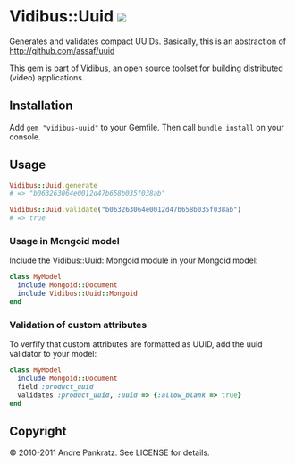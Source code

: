 # Vidibus::Uuid [![](http://travis-ci.org/vidibus/vidibus-uuid.png)](http://travis-ci.org/vidibus/vidibus-uuid)

Generates and validates compact UUIDs. Basically, this is an abstraction of http://github.com/assaf/uuid

This gem is part of [Vidibus](http://vidibus.org), an open source toolset for building distributed (video) applications.


## Installation

Add `gem "vidibus-uuid"` to your Gemfile. Then call `bundle install` on your console.


## Usage

```ruby
Vidibus::Uuid.generate
# => "b063263064e0012d47b658b035f038ab"

Vidibus::Uuid.validate("b063263064e0012d47b658b035f038ab")
# => true
```

### Usage in Mongoid model

Include the Vidibus::Uuid::Mongoid module in your Mongoid model:

```ruby
class MyModel
  include Mongoid::Document
  include Vidibus::Uuid::Mongoid
end
```


### Validation of custom attributes

To verfify that custom attributes are formatted as UUID, add the uuid validator to your model:

```ruby
class MyModel
  include Mongoid::Document
  field :product_uuid
  validates :product_uuid, :uuid => {:allow_blank => true}
end
```


## Copyright

&copy; 2010-2011 Andre Pankratz. See LICENSE for details.
